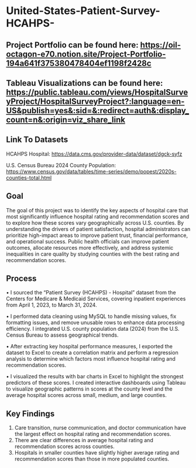 # United-States-Patient-Survey-HCAHPS-

## Project Portfolio can be found here: https://oil-octagon-e70.notion.site/Project-Portfolio-194a641f375380478404ef1198f2428c

## Tableau Visualizations can be found here: https://public.tableau.com/views/HospitalSurveyProject/HospitalSurveyProject?:language=en-US&publish=yes&:sid=&:redirect=auth&:display_count=n&:origin=viz_share_link

## Link To Datasets

HCAHPS Hospital: ​​https://data.cms.gov/provider-data/dataset/dgck-syfz

U.S. Census Bureau 2024 County Population: https://www.census.gov/data/tables/time-series/demo/popest/2020s-counties-total.html


## Goal

The goal of this project was to identify the key aspects of hospital care that most significantly influence hospital rating and recommendation scores and to explore how these scores vary geographically across U.S. counties. By understanding the drivers of patient satisfaction, hospital administrators can prioritize high-impact areas to improve patient trust, financial performance, and operational success. Public health officials can improve patient outcomes, allocate resources more effectively, and address systemic inequalities in care quality by studying counties with the best rating and recommendation scores.

## Process

• I sourced the “Patient Survey (HCAHPS) - Hospital” dataset from the Centers for Medicare & Medicaid Services, covering inpatient experiences from April 1, 2023, to March 31, 2024. 

• I performed data cleaning using MySQL to handle missing values, fix formatting issues, and remove unusable rows to enhance data processing efficiency. I integrated U.S. county population data (2024) from the U.S. Census Bureau to assess geographical trends. 

• After extracting key hospital performance measures, I exported the dataset to Excel to create a correlation matrix and perform a regression analysis to determine which factors most influence hospital rating and recommendation scores. 

• I visualized the results with bar charts in Excel to highlight the strongest predictors of these scores. I created interactive dashboards using Tableau to visualize geographic patterns in scores at the county level and the average hospital scores across small, medium, and large counties. 

## Key Findings

1. Care transition, nurse communication, and doctor communication have the largest effect on hospital rating and recommendation scores.
2. There are clear differences in average hospital rating and recommendation scores across counties.
3. Hospitals in smaller counties have slightly higher average rating and recommendation scores than those in more populated counties.
